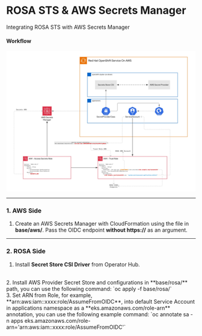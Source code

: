 # ROSA STS & AWS Secrets Manager
Integrating ROSA STS with AWS Secrets Manager

#### Workflow
![image info](others/flow.jpg)

---

### 1. AWS Side
1. Create an AWS Secrets Manager with CloudFormation using the file in **base/aws/**. Pass the OIDC endpoint **without https://** as an argument.

---

### 2. ROSA Side
1. Install **Secret Store CSI Driver** from Operator Hub.
<br>
2. Install AWS Provider Secret Store and configurations in **base/rosa/** path, you can use the following command: 
`oc apply -f base/rosa/`
<br>
3. Set ARN from Role, for example, **arn:aws:iam::xxxx:role/AssumeFromOIDC**, into default Service Account in applications namespace as a **eks.amazonaws.com/role-arn** annotation, you can use the following example command: 
`oc annotate sa -n apps eks.amazonaws.com/role-arn='arn:aws:iam::xxxx:role/AssumeFromOIDC'`

